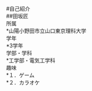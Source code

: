#自己紹介  
##田坂匠  
所属  
  *山陽小野田市立山口東京理科大学  
学年  
  *3学年  
学部・学科  
  *工学部・電気工学科  
趣味  
  *１．ゲーム  
  *２．カラオケ
